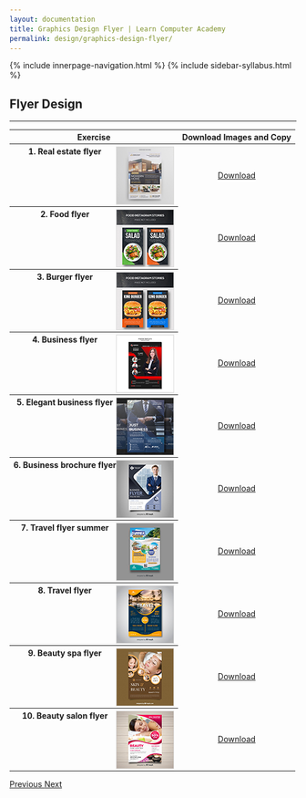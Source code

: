```yaml
---
layout: documentation
title: Graphics Design Flyer | Learn Computer Academy
permalink: design/graphics-design-flyer/
---
```

<div class="loader">
{% include innerpage-navigation.html %}
{% include sidebar-syllabus.html %}
 <div class="page-content">
  <div class="content-wrapper">
   <div class="row">
    <div class="col-md-9 content">
     <!-- Your content goes started here -->
     <div class="doc-content">
      <h2>Flyer Design</h2>
      <hr>
      <table class="table table-striped table-bordered">
       <thead class="thead-shades">
        <tr>
         <th scope="col">Exercise</th>
         <th scope="col">Download Images and Copy</th>
        </tr>
       </thead>
       <tbody>
        <style>
         th img {
          float: right;
          max-width: 100px;
          height: auto;
          display: inline-block;
          border: 1px solid #ddd;
         }
         tr td {
          text-align: center;
         }
         .table td {
          vertical-align: middle;
         }
        </style>
        <tr>
         <th scope="row">1. Real estate flyer <img src="{{ site.baseurl }}/../assets/img/graphics-design/flyer/thumbnail/flyer-01.jpg" alt="">
         </th>
         <td>
          <a href="{{ site.baseurl }}/../assets/img/graphics-design/flyer/flyer-01.jpg" class="btn btn-primary" download="LCA-flyer-01">Download</a>
         </td>
        </tr>
        <tr>
         <th scope="row">2. Food flyer <img src="{{ site.baseurl }}/../assets/img/graphics-design/flyer/thumbnail/flyer-02.jpg" alt="">
         </th>
         <td>
          <a href="{{ site.baseurl }}/../assets/img/graphics-design/flyer/flyer-02.jpg" class="btn btn-primary" download="LCA-flyer-02">Download</a>
         </td>
        </tr>
        <tr>
         <th scope="row">3. Burger flyer <img src="{{ site.baseurl }}/../assets/img/graphics-design/flyer/thumbnail/flyer-03.jpg" alt="">
         </th>
         <td>
          <a href="{{ site.baseurl }}/../assets/img/graphics-design/flyer/flyer-03.jpg" class="btn btn-primary" download="LCA-flyer-03">Download</a>
         </td>
        </tr>
        <tr>
         <th scope="row">4. Business flyer <img src="{{ site.baseurl }}/../assets/img/graphics-design/flyer/thumbnail/flyer-04.jpg" alt="">
         </th>
         <td>
          <a href="{{ site.baseurl }}/../assets/img/graphics-design/flyer/flyer-04.jpg" class="btn btn-primary" download="LCA-flyer-04">Download</a>
         </td>
        </tr>
        <tr>
         <th scope="row">5. Elegant business flyer <img src="{{ site.baseurl }}/../assets/img/graphics-design/flyer/thumbnail/flyer-05.jpg" alt="">
         </th>
         <td>
          <a href="{{ site.baseurl }}/../assets/img/graphics-design/flyer/flyer-05.jpg" class="btn btn-primary" download="LCA-flyer-05">Download</a>
         </td>
        </tr>
        <tr>
         <th scope="row">6. Business brochure flyer <img src="{{ site.baseurl }}/../assets/img/graphics-design/flyer/thumbnail/flyer-06.jpg" alt="">
         </th>
         <td>
          <a href="{{ site.baseurl }}/../assets/img/graphics-design/flyer/flyer-06.jpg" class="btn btn-primary" download="LCA-flyer-06">Download</a>
         </td>
        </tr>
        <tr>
         <th scope="row">7. Travel flyer summer <img src="{{ site.baseurl }}/../assets/img/graphics-design/flyer/thumbnail/flyer-07.jpg" alt="">
         </th>
         <td>
          <a href="{{ site.baseurl }}/../assets/img/graphics-design/flyer/flyer-07.jpg" class="btn btn-primary" download="LCA-flyer-07">Download</a>
         </td>
        </tr>
        <tr>
         <th scope="row">8. Travel flyer <img src="{{ site.baseurl }}/../assets/img/graphics-design/flyer/thumbnail/flyer-08.jpg" alt="">
         </th>
         <td>
          <a href="{{ site.baseurl }}/../assets/img/graphics-design/flyer/flyer-08.jpg" class="btn btn-primary" download="LCA-flyer-08">Download</a>
         </td>
        </tr>
        <tr>
         <th scope="row">9. Beauty spa flyer <img src="{{ site.baseurl }}/../assets/img/graphics-design/flyer/thumbnail/flyer-09.jpg" alt="">
         </th>
         <td>
          <a href="{{ site.baseurl }}/../assets/img/graphics-design/flyer/flyer-09.jpg" class="btn btn-primary" download="LCA-flyer-09">Download</a>
         </td>
        </tr>
        <tr>
         <th scope="row">10. Beauty salon flyer <img src="{{ site.baseurl }}/../assets/img/graphics-design/flyer/thumbnail/flyer-10.jpg" alt="">
         </th>
         <td>
          <a href="{{ site.baseurl }}/../assets/img/graphics-design/flyer/flyer-10.jpg" class="btn btn-primary" download="LCA-flyer-10">Download</a>
         </td>
        </tr>
       </tbody>
      </table>
     </div>
     <!-- /.Your content goes ends here -->
     <div class="footer-btn d-flex justify-content-between">
      <a href="/design/graphics-design-poster" class="btn">
       <i class="fas fa-arrow-circle-left"></i>Previous </a>
      <a href="/design/graphics-design-brochure-intro" class="btn">Next <i class="fas fa-arrow-circle-right"></i>
      </a>
     </div>
     <!-- /.End of footer button -->
    </div>
    <!-- Right Sidebar Start--> <?php include '../../includes/right-sidebar-innerpage.php'; ?>
    <!-- Right-Sidebar End -->
   </div>
  </div>
